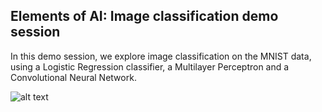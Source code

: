 ## Elements of AI: Image classification demo session
In this demo session, we explore image classification on the MNIST data, using a Logistic Regression classifier, a Multilayer Perceptron and a Convolutional Neural Network.

![alt text](https://github.com/JonnaBuri/image_classification-LR-MLP-CNN/blob/main/img.png?raw=true)
